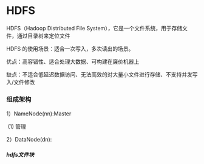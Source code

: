 # HDFS

HDFS（Hadoop Distributed File System），它是一个文件系统，用于存储文件，通过目录树来定位文件  

HDFS 的使用场景：适合一次写入，多次读出的场景。  



优点：高容错性、适合处理大数据、可构建在廉价机器上

缺点：不适合低延迟数据访问、无法高效的对大量小文件进行存储、不支持并发写入/文件修改

### 组成架构



1）NameNode(nn):Master

​	(1) 管理

2）DataNode(dn):





##### hdfs文件块

